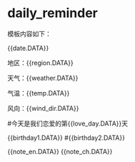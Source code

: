 # daily_reminder

模板内容如下：

{{date.DATA}} 

地区：{{region.DATA}} 

天气：{{weather.DATA}} 

气温：{{temp.DATA}} 

风向：{{wind_dir.DATA}} 

#今天是我们恋爱的第{{love_day.DATA}}天 

{{birthday1.DATA}} 
#{{birthday2.DATA}}


{{note_en.DATA}} 
{{note_ch.DATA}}

